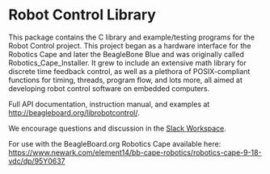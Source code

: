 Robot Control Library
===============================

This package contains the C library and example/testing programs for the Robot Control project. This project began as a hardware interface for the Robotics Cape and later the BeagleBone Blue and was originally called Robotics_Cape_Installer. It grew to include an extensive math library for discrete time feedback control, as well as a plethora of POSIX-compliant functions for timing, threads, program flow, and lots more, all aimed at developing robot control software on embedded computers.


Full API documentation, instruction manual, and examples at <http://beagleboard.org/librobotcontrol/>.

We encourage questions and discussion in the [Slack Workspace](https://join.slack.com/t/beagleboard/shared_invite/zt-450hc9ya-YkbxSESD0KGEv0whe79p_A).

For use with the BeagleBoard.org Robotics Cape available here: https://www.newark.com/element14/bb-cape-robotics/robotics-cape-9-18-vdc/dp/95Y0637
